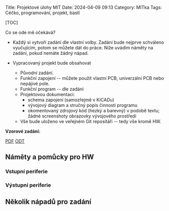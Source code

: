 Title: Projektové úlohy MIT
Date: 2024-04-09 09:13
Category: MITka
Tags: Céčko, programování, projekt, bastl

[TOC]

Co se ode mě očekává?

* Každý si vytvoří zadání dle vlastní volby. Zadání bude nejprve schváleno
  vyučujícím, potom se můžete dát do práce. Níže uvádím náměty na zadáni,
  pokud nemáte žádný nápad.
 
* Vypracovaný projekt bude obsahovat
    - Původní zadání.
    - Funkční zapojení -- můžete použít vlastní PCB, univerzální PCB nebo nepájivé
      pole.
    - Funkční program -- dle zadání
    - Projektovou dokumentaci:
        + schema zapojení (samozřejmě v KiCADu)
        + vývojový diagram a stručný popis činnosti programu
        + okomentovaný zdrojový kód (hezký a barevný) v podobě textu; 
            žádné screenshoty obrazovky vývojového prostředí
    - Vše bude uloženo ve veřejném Git repositáři -- tedy vše kromě HW.

**Vzorové zadání:**

[PDF]({static}./media/zadani_projektu-3R-vzor.pdf)
[ODT]({static}./media/zadani_projektu-3R-vzor.odt)


## Náměty a pomůcky pro HW

### Vstupní periferie
### Výstupní periferie

## Několik nápadů pro zadání

